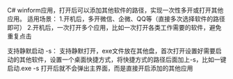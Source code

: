 C# winform应用，打开后可以添加其他软件的路径，实现一次性多开或打开其他应用。
适用场景：
1.开机后，多开微信、企微、QQ等（直接多次选择软件的路径即可）
2.开机后，一次打开多个应用，比如一次打开各类工作需要的软件，避免重复点击

支持静默启动 -s：
支持静默打开，exe文件放在其他盘，首次打开设置好需要启动的其他软件，设置一个桌面快捷方式，将快捷方式的路径后面加上-s，比如一键启动.exe -s
打开后就不会弹出主界面，而是直接开启添加的其他应用
